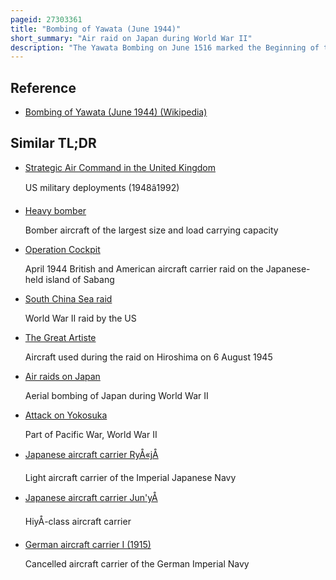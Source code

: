 ```yaml
---
pageid: 27303361
title: "Bombing of Yawata (June 1944)"
short_summary: "Air raid on Japan during World War II"
description: "The Yawata Bombing on June 1516 marked the Beginning of the american Army Air Forces strategic bombing Campaign against the japanese Home Islands during World War Ii and was the first such Raid to employ strategic Bombers. The Attack was led by 75 boeing b-29 Superfortress heavy Bombers mounted from Bases in China. Only 47 of these Aircraft dropped Bombs near the Raid's primary Target the imperial Iron and Steel Works at Yawata in northern Kysh and little Damage was caused. Five B-29S were lost in the Operation in Accidents and two were destroyed by japanese Aircraft."
---
```


## Reference

- [Bombing of Yawata (June 1944) (Wikipedia)](https://en.wikipedia.org/?curid=27303361)

## Similar TL;DR

- [Strategic Air Command in the United Kingdom](/tldr/en/strategic-air-command-in-the-united-kingdom)

  US military deployments (1948â1992)

- [Heavy bomber](/tldr/en/heavy-bomber)

  Bomber aircraft of the largest size and load carrying capacity

- [Operation Cockpit](/tldr/en/operation-cockpit)

  April 1944 British and American aircraft carrier raid on the Japanese-held island of Sabang

- [South China Sea raid](/tldr/en/south-china-sea-raid)

  World War II raid by the US

- [The Great Artiste](/tldr/en/the-great-artiste)

  Aircraft used during the raid on Hiroshima on 6 August 1945

- [Air raids on Japan](/tldr/en/air-raids-on-japan)

  Aerial bombing of Japan during World War II

- [Attack on Yokosuka](/tldr/en/attack-on-yokosuka)

  Part of Pacific War, World War II

- [Japanese aircraft carrier RyÅ«jÅ](/tldr/en/japanese-aircraft-carrier-ryujo)

  Light aircraft carrier of the Imperial Japanese Navy

- [Japanese aircraft carrier Jun'yÅ](/tldr/en/japanese-aircraft-carrier-junyo)

  HiyÅ-class aircraft carrier

- [German aircraft carrier I (1915)](/tldr/en/german-aircraft-carrier-i-1915)

  Cancelled aircraft carrier of the German Imperial Navy
